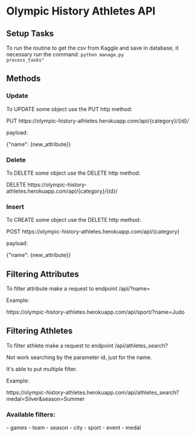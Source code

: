 # Olympic History Athletes API

## Setup Tasks
To run the routine to get the csv from Kaggle and save in database, it necessary run the command:
<code>python manage.py process_tasks"</code>


<h2>Methods</h2>
<p>
<h3>Update</h3>
To UPDATE some object use the PUT http method:
<p>PUT https://olympic-history-athletes.herokuapp.com/api/{category}/{id}/
<p>payload:
<p>{"name": {new_attribute}}

<h3>Delete</h3>
To DELETE some object use the DELETE http method:
<p>DELETE https://olympic-history-athletes.herokuapp.com/api/{category}/{id}/

<h3>Insert</h3>
To CREATE some object use the DELETE http method:
<p>POST https://olympic-history-athletes.herokuapp.com/api/{category}
<p>payload:
<p>{"name": {new_attribute}}


<h2>Filtering Attributes</h2>
To filter attribute make a request to endpoint /api/<category>?name=<attribute>

<p>Example:
<p>https://olympic-history-athletes.herokuapp.com/api/sport/?name=Judo


<h2>Filtering Athletes</h2>
To filter athlete make a request to endpoint /api/athletes_search?<params>
<p>Not work searching by the parameter id, just for the name.
<p>It's able to put multiple filter.
<p>Example:
<p>https://olympic-history-athletes.herokuapp.com/api/athletes_search?medal=Silver&season=Summer

<h3>Available filters:</h3>
- games
- team
- season
- city
- sport
- event
- medal
